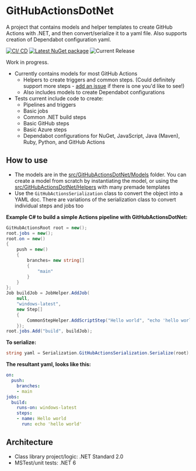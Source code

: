 # GitHubActionsDotNet
A project that contains models and helper templates to create GitHub Actions with .NET, and then convert/serialize it to a yaml file. Also supports creation of Dependabot configuration yaml.

[![CI/ CD](https://github.com/samsmithnz/GitHubActionsDotNet/actions/workflows/CICD.yml/badge.svg)](https://github.com/samsmithnz/GitHubActionsDotNet/actions/workflows/CICD.yml)
[![Latest NuGet package](https://img.shields.io/nuget/v/GitHubActionsDotNet)](https://www.nuget.org/packages/GitHubActionsDotNet/)
![Current Release](https://img.shields.io/github/release/samsmithnz/GitHubActionsDotNet/all.svg)

Work in progress. 
- Currently contains models for most GitHub Actions 
    - Helpers to create triggers and common steps. (Could definitely support more steps - [add an issue](https://github.com/samsmithnz/GitHubActionsDotNet/issues/new) if there is one you'd like to see!)
    - Also includes models to create Dependabot configurations 
- Tests current include code to create:
    - Pipelines and triggers
    - Basic jobs
    - Common .NET build steps
    - Basic GitHub steps
    - Basic Azure steps
    - Dependabot configurations for NuGet, JavaScript, Java (Maven), Ruby, Python, and GitHub Actions  

## How to use

- The models are in the [src/GitHubActionsDotNet/Models](https://github.com/samsmithnz/GitHubActionsDotNet/tree/main/src/GitHubActionsDotNet/Models) folder. You can create a model from scratch by instantiating the model, or using the [src/GitHubActionsDotNet/Helpers](https://github.com/samsmithnz/GitHubActionsDotNet/tree/main/src/GitHubActionsDotNet/Helpers) with many premade templates
- Use the `GitHubActionsSerialization` class to convert the object into a YAML doc. There are variations of the serialization class to convert individual steps and jobs too

**Example C# to build a simple Actions pipeline with GitHubActionsDotNet:**
```C#
GitHubActionsRoot root = new();
root.jobs = new();
root.on = new()
{ 
    push = new() 
    { 
        branches= new string[]
        {
            "main"
        }
    }
};
Job buildJob = JobHelper.AddJob(
    null,
    "windows-latest",
    new Step[]
    {
        CommonStepHelper.AddScriptStep("Hello world", "echo 'hello world'")
    });
root.jobs.Add("build", buildJob);
```

**To serialize:**
```C#
string yaml = Serialization.GitHubActionsSerialization.Serialize(root);
```

**The resultant yaml, looks like this:**
```YAML
on:
  push:
    branches:
    - main
jobs:
  build:
    runs-on: windows-latest
    steps:
    - name: Hello world
      run: echo 'hello world'
```


## Architecture
- Class library project/logic: .NET Standard 2.0
- MSTest/unit tests: .NET 6
